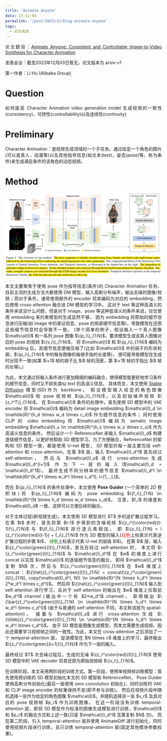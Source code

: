 ```yaml
---
title: 'Animate Anyone'
data: 23-12-03
permalink: '/post/2023/12/blog-animate-anyone'
tags:
  - 论文阅读
---
```


<p style="text-align:justify; text-justify:inter-ideograph;"> 论文题目：<a href="https://arxiv.org/abs/2311.17117" target="_blank" title="Animate Anyone">Animate Anyone: Consistent and Controllable Image-to-Video Synthesis for Character Animation</a></p>

<p style="text-align:justify; text-justify:inter-ideograph;">发表会议：截至2023年12月03日暂无，论文版本为 arxiv-v1</p>

<p style="text-align:justify; text-justify:inter-ideograph;">第一作者：Li Hu (Alibaba Group)</p>

Question
===

<p style="text-align:justify; text-justify:inter-ideograph;">如何提高 Character Animation video generation model 生成视频的一致性(consistency)，可控性(controllability)以及连续性(continuity)</p>

Preliminary
===
<p style="text-align:justify; text-justify:inter-ideograph;">Character Animation：是视频生成领域的一个子任务。通过给定一个角色的图片(可以是真人，动漫等)以及其他指导信息(如文本(text)，姿态(pose)等，称为条件)来生成满足条件的该角色的动态视频。</p>

Method
===

![Animate Anyone](/images/paper_Animate-Anyone.png)

<p style="text-align:justify; text-justify:inter-ideograph;">本文主要聚焦于使用 pose 作为指导信息(条件)的 Character Animation 任务。
目前主流的生成方法大都使用 DM 模型，输入高斯分布噪声，输出去噪的图像/视频；而对于条件，通常使用额外的 encoder 将其编码为对应的 embedding，然后使用 cross-attention 融合进 DM 模型的学习中。
这对于 text 等这种高语义的条件来说没什么问题，但是对于 image、pose 等这种低语义的条件来说，仅仅使用 embedding 来约束模型的生成显然不够，
因为 embedding 将原始的细节信息进行压缩(如 image 中的表征信息、pose 的局部细节信息等)，导致模型在还原这些细节信息时会导致不一致。
(举个简单的例子，假设输入一个真人图像 $\mathcal{I}$ 和一系列 pose 图像 $\{p_i\}_{1:N}$，要求模型生成该真人图像对应的 pose 的视频 $\{v_i\}_{1:N}$，
将 $\mathcal{I}$ 和 $\{p_i\}_{1:N}$ 编码为 embedding 后，其细节信息便被压缩了(比如 $\mathcal{I}$ 中的胡子的形状轮廓，$\{p_i\}_{1:N}$ 中的每张图像的每根手指的长度等)，
很可能导致模型在生成时出现不一致(如第 $i+1$ 帧的胡子比 $i$ 帧的茂密，第 $i+1$ 帧的手指比 $i$ 帧的长等)。)</p>

<p style="text-align:justify; text-justify:inter-ideograph;">为此，本文通过将输入条件进行更加精细的编码融合，使得模型能更好地学习条件的细节信息，同时又不损失类似 text 的高语义信息。
具体而言，本文使用 <a href="https://cai-jianfeng.github.io/posts/2023/10/blog-paper-stablediffusion/" target="_blank">Stable Diffusion</a> 模型(SD)作为 backbone。
假设模型输入给定的角色图像 $\mathcal{I}$ 和 pose 视频帧 $\{p_i\}_{1:N}$，以及初始噪声视频 $\{z_i^T\}_{1:N}$。
在 $\mathcal{I}$ 条件的处理中，首先使用 SD 模型中的 VAE encoder 将 $\mathcal{I}$ 编码为 detail image embedding $\mathcal{I}_d \in \mathbb{R}^{h_d \times w_d \times c_d}$ 作为细节信息的条件；
同时使用 CLIP 的 video embedding 将 $\mathcal{I}$ 编码为 sematic image embedding $\mathcal{I}_s \in \mathbb{R}^{h_s \times w_s \times c_s}$ 作为高语义信息的条件。
然后设计一个 ReferenceNet 来输入 $\mathcal{I}_d$ 构建逐级细节信息，以更好地帮助 SD 模型学习。为了方便融合，ReferenceNet 的架构和 SD 模型一致，都是使用 U-net 模型，
SD 模型的每一层主要包括 self-attention 和 cross-attention。在第 $l$ 层，输入 $\mathcal{I}_d^l$ 首先经过 self-attention，
然后与 $\mathcal{I}_s$ 进行 cross-attention 生成 $\mathcal{I}_d^{l+1}$ 作为下一层的输入($\mathcal{I}_d = \mathcal{I}_d^1$)。
最终生成不同分辨率的细节信息 $\mathcal{I}_d^l \in \mathbb{R}^{h_d^l \times w_d^l \times c_d^l}, l=[1,..,L]$。</p>

<p style="text-align:justify; text-justify:inter-ideograph;">而在 $\{p_i\}_{1:N}$ 的条件处理中，本文使用 <b>Pose Guider</b> (一个简单的 2D 卷积块)将 $\{p_i\}_{1:N}$ 编码为 pose embedding $\{f_i\}_{1:N} \in \mathbb{R}^{N \times h_d \times w_d \times c_d}$。
注意，$f_i$ 的维度和 $\mathcal{I}_d$ 一致，这样可以方便后续的融合。</p>

<p style="text-align:justify; text-justify:inter-ideograph;">对于主体过程(即视频生成)，本文使用 SD 模型进行 $T$ 步的逆扩散过程学习。在第 $t$ 步时，首先将第 $t-1$ 步得到的含噪视频 $\{z_i^{\color{red}{t-1}}\}_{1:N}$ 与 $\{f_i\}_{1:N}$ 进行逐元素相加，
即 $\{z_i\}_{1:N} = \{z_i^{\color{red}{t-1}} + f_i\}_{1:N}$ 作为 SD 模型的输入(<span style="color: red">红色</span>上标表示代表逆扩散过程的步骤 $t$，
<span style="color: green">绿色</span>上标表示代表 U-net 的层级 $l$)。
在第 $l$ 层，输入 $\{z_i^\color{green}{l}\}_{1:N}$，首先在经过 self-attention 时，
本文将 $\{z_i^\color{green}{l}\}_{1:N}$ 与 $\mathcal{I}_d^l$ 在 $w$ 的维度上进行 concat 以实现 $\mathcal{I}$ 的逐级细节信息的融合，
即将 $\mathcal{I}_d^l$ 复制 $N$ 次，然后与 $\{z_i^\color{green}{l}\}_{1:N}$ 在 $w$ 维度上 concat：$\{\hat{z}_i^\color{green}{l}\}_{1:N} = concat(\{z_i^\color{green}{l}\}_{1:N}, copy(\mathcal{I}_d^l, N)) \in \mathbb{R}^{N \times h_d^l \times 2*w_d^l \times c_d^l}$。
然后将 $\{\hat{z}_i^\color{green}{l}\}_{1:N}$ 输入到 self-attention 进行学习，且对于 self-attention 的输出在 $w$ 维度上仅取前 $w_d^l$ channel (输出中一个有 $2*w_d^l$ channel)，
获得输出 $\{\bar{z}_i^\color{green}{l}\}_{1:N} \in \mathbb{R}^{N \times h_d^l \times w_d^l \times c_d^l}$ (由于与普通的 self-attention 不同，本文称该层为 spatial-attention)。
接着与 $\mathcal{I}_s$ 进行 cross-attention 生成 $\{\tilde{z}_i^\color{green}{l}\}_{1:N} \in \mathbb{R}^{N \times h_d^l \times w_d^l \times c_d^l}$。
由于 SD 模型是图像生成模型，而本文需要生成视频，因此还需要学习视频帧之间的一致性。为此，本文在 cross-attention 之后添加了一个 temporal-attention 层，
促进模型在 $N \times c$ 维度上的学习，最终输出 $\{z_i^{\color{green}{l+1}}\}_{1:N}$ 作为下一层的输入。</p>

<p style="text-align:justify; text-justify:inter-ideograph;">最终经过 $T$ 次去噪过程后，生成的无噪 $\{z_i^\color{red}{0}\}_{1:N}$ 使用 SD 模型中的 VAE decoder 将其还原为原始视频帧 $\{v_i\}_{1:N}$。</p>

<p style="text-align:justify; text-justify:inter-ideograph;">在训练阶段，本文采用两阶段的训练方式。第一阶段，使用单视频帧训练模型：首先使用预训练的 SD 模型初始化本文的 SD 模型和 ReferenceNet，
Pose Guider 使用高斯分布初始化(最后一层使用 zero convolution 初始化)，同时训练时 VAE 和 CLIP image encoder 的权重保持不变(即不参与训练)。
然后在视频片段中随机选择一张作为给定的角色图像 $\mathcal{I}$，并随机选择另一张 $v_r$ 及其对应的 pose 视频帧 $p_r$ 作为训练图像。
在这一阶段没有训练 temporal-attention 层，即将 SD 模型作为标准的图像生成模型进行训练，$\mathcal{I}$ 和 $p_r$ 的融合方式和上述一致(只是 $\mathcal{I}_d^l$ 无需复制 $N$ 次)。
而在第二阶段，引入 temporal-attention 层并使用 AnimateDiff 进行初始化，同时使用视频片段进行训练，且只训练 temporal-attention 层(固定其他模块参数权重)。</p>